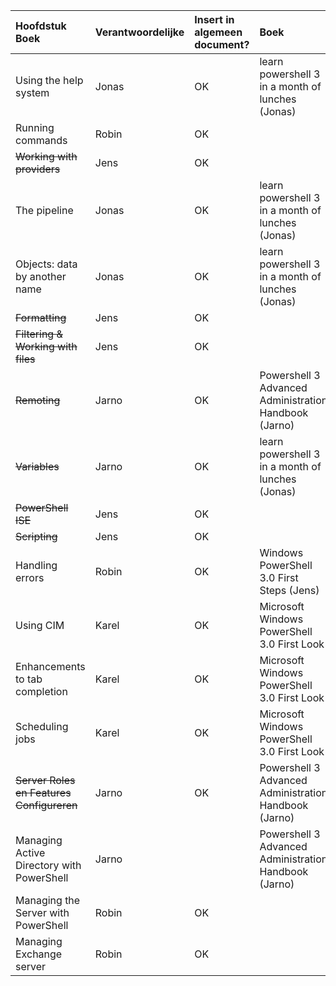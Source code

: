 
| Hoofdstuk Boek  | Verantwoordelijke | Insert in algemeen document? | Boek | Opmerkingen |
| :---     | :---  | :---      | :---| :---|
| Using the help system |  Jonas   |      OK     | learn powershell 3 in a month of lunches (Jonas) | |
| Running commands  |  Robin    |     OK      |  ||
| <s>Working with providers</s> |   Jens   |     OK      |  ||
| The pipeline   |  Jonas    |      OK    | learn powershell 3 in a month of lunches (Jonas) ||
| Objects: data by another name  |   Jonas   |      OK    | learn powershell 3 in a month of lunches (Jonas) ||
| <s>Formatting </s> |    Jens  |    OK       |  ||
| <s>Filtering & Working with files</s>  |   Jens   |      OK     |  ||
| <s>Remoting</s> |    Jarno  |     OK      | Powershell 3 Advanced Administration Handbook (Jarno)  |  
| <s>Variables</s>  |  Jarno   |     OK      | learn powershell 3 in a month of lunches (Jonas) ||
| <s>PowerShell ISE</s>  |   Jens   |      OK     |  ||
| <s>Scripting</s>  |  Jens    |   OK        |  ||
| Handling errors  |   Robin   |      OK     | Windows PowerShell 3.0 First Steps (Jens) ||
| Using CIM  |  Karel    |     OK      | Microsoft Windows PowerShell 3.0 First Look ||
| Enhancements to tab completion  |  Karel    |     OK      | Microsoft Windows PowerShell 3.0 First Look ||
| Scheduling jobs  |    Karel  |      OK     | Microsoft Windows PowerShell 3.0 First Look ||
| <s>Server Roles en Features Configureren</s> | Jarno  |     OK      | Powershell 3 Advanced Administration Handbook (Jarno)   ||
| Managing Active Directory with PowerShell  |   Jarno   |           | Powershell 3 Advanced Administration Handbook (Jarno) ||
| Managing the Server with PowerShell  |   Robin   |      OK     |  ||
| Managing Exchange server   |  Robin    |    OK       |  ||
